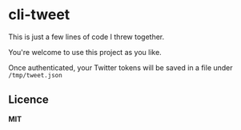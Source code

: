# cli-tweet

This is just a few lines of code I threw together.

You're welcome to use this project as you like.

Once authenticated, your Twitter tokens will be saved in a file under `/tmp/tweet.json`

## Licence 

**MIT**